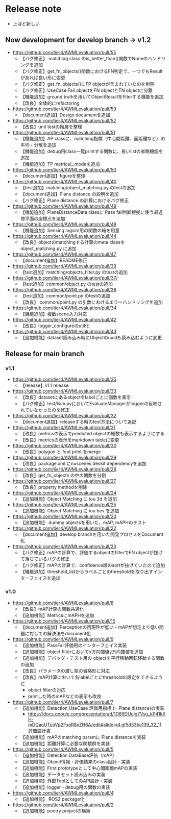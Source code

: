 # Release note

- 上ほど新しい

## Now development for develop branch -> v1.2

- <https://github.com/tier4/AWMLevaluation/pull/55>
  - 【バグ修正】 matching class のis_better_than()関数でNoneのハンドリングを追加
  - 【バグ修正】get_fn_objects()関数におけるFN判定で、一つでもResultがあれば良い形に変更
  - 【バグ修正】get_fn_objects()にFP objectが含まれていたのを削除
  - 【バグ修正】UseCase Fail objectをFN objectとTN objectに分離
  - 【機能追加】ground truthを用いてObjectResultをfilterする機能を追加
  - 【改良】全体的にrefactoring
- <https://github.com/tier4/AWMLevaluation/pull/53>
  - 【document追加】Design documentを追加
- <https://github.com/tier4/AWMLevaluation/pull/52>
  - 【改良】unit testの階層を整理
- <https://github.com/tier4/AWMLevaluation/pull/51>
  - 【機能追加】AP classに、matching指標（中心間距離、面距離など）の平均・分散を追加
  - 【機能追加】debug用class一覧printする関数に、長いlistの省略機能を追加
  - 【機能追加】TP metricsにmodeを追加
- <https://github.com/tier4/AWMLevaluation/pull/50>
  - 【document追加】figureを整理
- <https://github.com/tier4/AWMLevaluation/pull/40>
  - 【test追加】matching/object_matching.py のtestの追加
  - 【document追加】Plane distance の説明を追加
  - 【バグ修正】Plane distance の計算におけるバグ修正
- <https://github.com/tier4/AWMLevaluation/pull/49>
  - 【機能追加】PlaneDistanceData classに Pass fail判断根拠に使う最近傍平面の座標点を追加
- <https://github.com/tier4/AWMLevaluation/pull/48>
  - 【機能追加】Sensing logsim用の関数の箱を用意
- <https://github.com/tier4/AWMLevaluation/pull/44>
  - 【改良】objectのmatchingする計算のmeta classを object_matching.py に追加
- <https://github.com/tier4/AWMLevaluation/pull/47>
  - 【document追加】README修正
- <https://github.com/tier4/AWMLevaluation/pull/39>
  - 【test追加】matching/objects_filter.py のtestの追加
- <https://github.com/tier4/AWMLevaluation/pull/37/>
  - 【test追加】common/object.py のtestの追加
- <https://github.com/tier4/AWMLevaluation/pull/36>
  - 【test追加】common/point.py のtestの追加
  - 【改良】 common/point.py の引数におけるエラーハンドリングを追加
- <https://github.com/tier4/AWMLevaluation/pull/34>
  - 【機能追加】複数scene入力対応
- <https://github.com/tier4/AWMLevaluation/pull/42>
  - 【改良】logger_configureのutil化
- <https://github.com/tier4/AWMLevaluation/pull/43>
  - 【追加機能】dataset読み込み時にObjectのuuidも読み込むように変更

## Release for main branch
### v1.1

- <https://github.com/tier4/AWMLevaluation/pull/35>
  - 【release】v1.1 release
- <https://github.com/tier4/AWMLevaluation/pull/33>
  - 【改良】datasetにあるobjectをlabelごとに個数を表示
  - 【バグ修正】test/lsim.pyにおいてEvaluateManagerがloggerの反映されていなかったのを修正
- <https://github.com/tier4/AWMLevaluation/pull/32>
  - 【document追加】releaseする時のtest方法について追記
- <https://github.com/tier4/AWMLevaluation/pull/31>
  - 【改良】metricsの表示でpredicted objectの総数も表示するようにする
  - 【改良】metricsの表示をmarkdown tableに変更
- <https://github.com/tier4/AWMLevaluation/pull/30>
  - 【改良】polygon と foot print をmerge
- <https://github.com/tier4/AWMLevaluation/pull/29>
  - 【改良】package.xml にnuscenes devkit dependencyを追加
- <https://github.com/tier4/AWMLevaluation/pull/28>
  - 【改良】get_fn_objects の中の関数を分割
- <https://github.com/tier4/AWMLevaluation/pull/27>
  - 【改良】property methodを削除
- <https://github.com/tier4/AWMLevaluation/pull/24>
  - 【追加機能】Object Matching に iou 3d を追加
- <https://github.com/tier4/AWMLevaluation/pull/25>
  - 【追加機能】Object Matching に iou bev を追加
- <https://github.com/tier4/AWMLevaluation/pull/23>
  - 【追加機能】 dummy objectsを用いた，mAP, mAPHのテスト
- <https://github.com/tier4/AWMLevaluation/pull/22>
  - 【document追加】develop branchを用いた開発プロセスをDocument化
- <https://github.com/tier4/AWMLevaluation/pull/20>
  - 【バグ修正】mAPの計算で、評価するobjectのfilterでFN objectが抜けて落ちているバグの修正
  - 【バグ修正】mAPの計算で、confidence順のsortが抜けていたので追加
  - 【機能追加】threshold_listからラベルごとのthresholdを取り出すインターフェイスを追加

### v1.0

- <https://github.com/tier4/AWMLevaluation/pull/8>
  - 【改良】mAP計算の関数共通化
  - 【追加機能】MetricsにmAPHを追加
- <https://github.com/tier4/AWMLevaluation/pull/15>
  - 【document追加】Perceptionの再現性が低い・mAPが想定より低い問題に対しての解決法をdocument化
- <https://github.com/tier4/AWMLevaluation/pull/9>
  - 【追加機能】PassFail評価用のインターフェイス実装
  - 【追加機能】object filterにおいてx方向閾値y方向閾値を追加
  - 【追加機能】デバッグ・テスト用の objectを平行移動回転移動する関数の追加
  - 【改良】パラメータの渡し型の省略形に対応
  - 【改良】mAP計算において各labelごとにthresholdの設定をできるように
    - object filterの対応
    - printした時のmAPなどの表示も改良
- <https://github.com/tier4/AWMLevaluation/pull/7>
  - 【追加機能】Detection UseCase 評価用指標 (= Plane distance)の実装
    - <https://docs.google.com/presentation/d/1D89DUolg7Vsg_kP41kXH-mDQaoUTuoVp2FxoR8xZH6A/edit#slide=id.gf5d53bc139_32_11> 評価設計書
  - 【追加機能】mAPのmatching paramに Plane distanceを実装
  - 【追加機能】距離計算に必要な関数群を実装
- <https://github.com/tier4/AWMLevaluation/pull/5>
  - 【追加機能】Detection DataBase評価（mAP）
  - 【追加機能】Object情報・評価結果のclass設計・実装
  - 【追加機能】First prototypeとして中心間距離mAPの実装
  - 【追加機能】データセット読み込みの実装
  - 【追加機能】外部ToolとしてのAPI設計・実装
  - 【追加機能】logger・debug用の関数の実装
- <https://github.com/tier4/AWMLevaluation/pull/4>
  - 【追加機能】 ROS2 package化
- <https://github.com/tier4/AWMLevaluation/pull/2>
  - 【追加機能】poetry projectの構築
